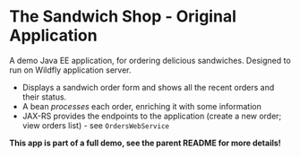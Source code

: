 # The Sandwich Shop - Original Application

A demo Java EE application, for ordering delicious sandwiches. Designed to run on Wildfly application server.

- Displays a sandwich order form and shows all the recent orders and their status.
- A bean _processes_ each order, enriching it with some information
- JAX-RS provides the endpoints to the application (create a new order; view orders list) - see `OrdersWebService`

**This app is part of a full demo, see the parent README for more details!**
